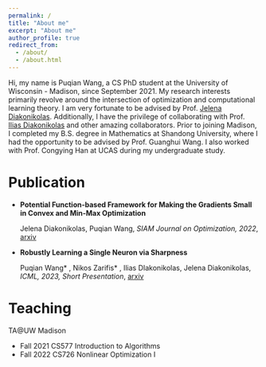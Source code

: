 ```yaml
---
permalink: /
title: "About me"
excerpt: "About me"
author_profile: true
redirect_from: 
  - /about/
  - /about.html
---
```


Hi, my name is Puqian Wang, a CS PhD student at the University of Wisconsin - Madison, since September 2021. My research interests primarily revolve around the intersection of optimization and computational learning theory. I am very fortunate to be advised by Prof. [Jelena Diakonikolas](http://www.jelena-diakonikolas.com). Additionally, I have the privilege of collaborating with Prof. [Ilias Diakonikolas](http://www.iliasdiakonikolas.org) and other amazing collaborators. Prior to joining Madison, I completed my B.S. degree in Mathematics at Shandong University, where I had the opportunity to be advised by Prof. Guanghui Wang. I also worked with Prof. Congying Han at UCAS during my undergraduate study.


Publication
======

- **Potential Function-based Framework for Making the Gradients Small in Convex and Min-Max Optimization**
  
  Jelena Diakonikolas, Puqian Wang,  *SIAM Journal on Optimization, 2022*, [arxiv](https://arxiv.org/abs/2101.12101)

- **Robustly Learning a Single Neuron via Sharpness**
  
  Puqian Wang\* , Nikos Zarifis\* , Ilias DIakonikolas, Jelena Diakonikolas, *ICML, 2023, Short Presentation*, [arxiv](https://arxiv.org/abs/2306.07892)


Teaching
====

TA@UW Madison

- Fall 2021 CS577 Introduction to Algorithms
- Fall 2022 CS726 Nonlinear Optimization I
